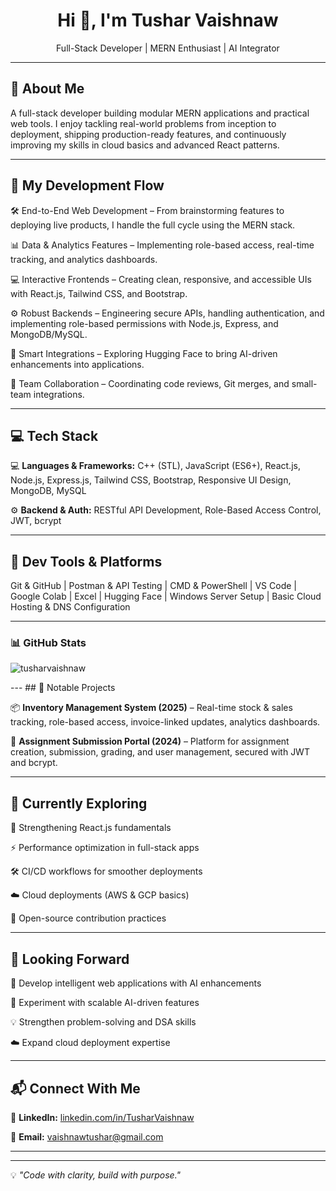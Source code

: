 
<h1 align="center">Hi 👋, I'm Tushar Vaishnaw</h1>  
<p align="center">Full-Stack Developer | MERN Enthusiast | AI Integrator</p>  

---

## 💬 About Me

A full-stack developer building modular MERN applications and practical web tools. I enjoy tackling real-world problems from inception to deployment, shipping production-ready features, and continuously improving my skills in cloud basics and advanced React patterns.

---

## 🔬 My Development Flow

🛠 End-to-End Web Development – From brainstorming features to deploying live products, I handle the full cycle using the MERN stack.

📊 Data & Analytics Features – Implementing role-based access, real-time tracking, and analytics dashboards.

💻 Interactive Frontends – Creating clean, responsive, and accessible UIs with React.js, Tailwind CSS, and Bootstrap.

⚙️ Robust Backends – Engineering secure APIs, handling authentication, and implementing role-based permissions with Node.js, Express, and MongoDB/MySQL.

🤖 Smart Integrations – Exploring Hugging Face to bring AI-driven enhancements into applications.

🤝 Team Collaboration – Coordinating code reviews, Git merges, and small-team integrations.

---

## 💻 Tech Stack


💻 **Languages & Frameworks:** C++ (STL), JavaScript (ES6+), React.js, Node.js, Express.js, Tailwind CSS, Bootstrap, Responsive UI Design, MongoDB, MySQL

⚙️ **Backend & Auth:** RESTful API Development, Role-Based Access Control, JWT, bcrypt

---

## 🧰 Dev Tools & Platforms

Git & GitHub | Postman & API Testing | CMD & PowerShell | VS Code | Google Colab | Excel | Hugging Face | Windows Server Setup | Basic Cloud Hosting & DNS Configuration

---

### 📊 GitHub Stats
<!-- 
<p align="left">  
<img align="center" src="https://github-readme-stats.vercel.app/api/top-langs?username=tusharvaishnaw&show_icons=true&locale=en&layout=compact" alt="tusharvaishnaw" />  
</p>  
-->

<p align="left">  
<img align="center" src="https://github-readme-stats.vercel.app/api?username=tusharvaishnaw&show_icons=true&locale=en" alt="tusharvaishnaw" />  
</p>  
---
## 📌 Notable Projects


📦 **Inventory Management System (2025)** – Real-time stock & sales tracking, role-based access, invoice-linked updates, analytics dashboards.

📝 **Assignment Submission Portal (2024)** – Platform for assignment creation, submission, grading, and user management, secured with JWT and bcrypt.

---

 ## 🌱 Currently Exploring

🚀 Strengthening React.js fundamentals

⚡ Performance optimization in full-stack apps

🛠 CI/CD workflows for smoother deployments

☁️ Cloud deployments (AWS & GCP basics)

🌟 Open-source contribution practices

---

## 🔭 Looking Forward

🤖 Develop intelligent web applications with AI enhancements

🧩 Experiment with scalable AI-driven features

💡 Strengthen problem-solving and DSA skills

☁️ Expand cloud deployment expertise



---



## 📬 Connect With Me


💼 **LinkedIn:** [linkedin.com/in/TusharVaishnaw](https://linkedin.com/in/TusharVaishnaw)

📧 **Email:** [vaishnawtushar@gmail.com](mailto:vaishnawtushar@gmail.com)

---


---

💡 *"Code with clarity, build with purpose."*
